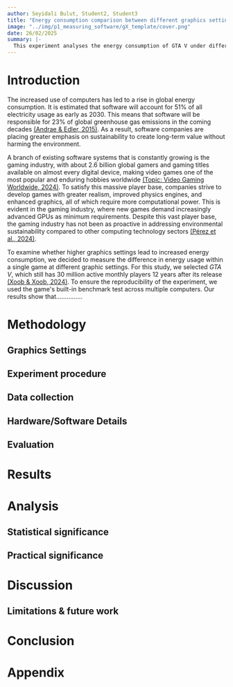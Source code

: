 ```yaml
---
author: Seyidali Bulut, Student2, Student3
title: "Energy consumption comparison between different graphics settings in GTA V "
image: "../img/p1_measuring_software/gX_template/cover.png"
date: 26/02/2025
summary: |-
  This experiment analyses the energy consumption of GTA V under different graphics settings to determine the increase in energy usage from low to high settings. To ensure our results are not dependent on a single computer, we use multiple machines to run the in-game integrated benchmark test 15 times for each graphics setting. The collected data highlights the differences in energy consumption across various graphical configurations.
---
```


# Introduction


The increased use of computers has led to a rise in global energy consumption. It is estimated that software will account for 51% of all electricity usage as early as 2030. This means that software will be responsible for 23% of global greenhouse gas emissions in the coming decades [(Andrae & Edler, 2015)](https://www.mdpi.com/2078-1547/6/1/117).  As a result, software companies are placing greater emphasis on sustainability to create long-term value without harming the environment.


A branch of existing software systems that is constantly growing is the gaming industry, with about 2.6 billion global gamers and gaming titles available on almost every digital device, making video games one of the most popular and enduring hobbies worldwide [(Topic: Video Gaming Worldwide, 2024)](https://www.statista.com/topics/1680/gaming/#topicOverview). To satisfy this massive player base, companies strive to develop games with greater realism, improved physics engines, and enhanced graphics, all of which require more computational power. This is evident in the gaming industry, where new games demand increasingly advanced GPUs as minimum requirements. Despite this vast player base, the gaming industry has not been as proactive in addressing environmental sustainability compared to other computing technology sectors [(Pérez et al., 2024)](https://arxiv.org/abs/2402.06346).  


To examine whether higher graphics settings lead to increased energy consumption, we decided to measure the difference in energy usage within a single game at different graphic settings. For this study, we selected *GTA V*, which still has 30 million active monthly players 12 years after its release [(Xoob & Xoob, 2024)](https://activeplayer.io/grand-theft-auto-v/). To ensure the reproducibility of the experiment, we used the game's built-in benchmark test across multiple computers. Our results show that...............


# Methodology




## Graphics Settings

## Experiment procedure

## Data collection

## Hardware/Software Details

## Evaluation

# Results

# Analysis

## Statistical significance

## Practical significance

# Discussion

##

## Limitations & future work

# Conclusion

# Appendix

